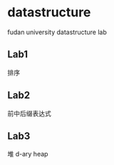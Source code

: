 # datastructure
fudan university datastructure lab

## Lab1
排序

## Lab2
前中后缀表达式

## Lab3
堆 d-ary heap
